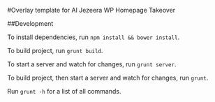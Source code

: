 #Overlay template for Al Jezeera WP Homepage Takeover

##Development

To install dependencies, run `npm install && bower install`.

To build project, run `grunt build`.

To start a server and watch for changes, run `grunt server`.

To build project, then start a server and watch for changes, run `grunt`.

Run `grunt -h` for a list of all commands.